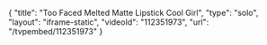 {
    "title": "Too Faced Melted Matte Lipstick Cool Girl",
    "type": "solo",
    "layout": "iframe-static",
    "videoId": "112351973",
    "url": "\/tvpembed\/112351973"
}